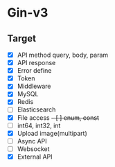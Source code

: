 # Gin-v3
## Target
- [X] API method query, body, param
- [X] API response
- [X] Error define
- [X] Token
- [X] Middleware
- [X] MySQL
- [X] Redis
- [ ] Elasticsearch
- [X] File access
~~- [ ] enum, const~~
- [ ] int64, int32, int
- [X] Upload image(multipart)
- [ ] Async API
- [ ] Websocket
- [X] External API
